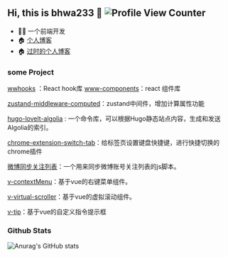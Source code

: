## Hi, this is bhwa233 :wave: ![Profile View Counter](https://komarev.com/ghpvc/?username=lxw15337674)

- :man_technologist: 一个前端开发
- :house: [个人博客](https://notion-next-plum-chi.vercel.app/) 
- :house: [过时的个人博客](https://lxw15337674.github.io/) 


### some Project 

[wwhooks](https://github.com/lxw15337674/ww-hooks) ：React hook库
[www-components](https://github.com/lxw15337674/www-components)：react 组件库

[zustand-middleware-computed](https://github.com/lxw15337674/zustand-middleware-computed)：zustand中间件，增加计算属性功能

[hugo-lovelt-algolia](https://github.com/lxw15337674/hugo-lovelt-algolia) : 一个命令库，可以根据Hugo静态站点内容，生成和发送Algolia的索引。

[chrome-extension-switch-tab](https://github.com/lxw15337674/chrome-extension-switch-tab)：给标签页设置键盘快捷键，进行快捷切换的chrome插件

[微博同步关注列表](https://github.com/lxw15337674/weiboSyncFollow)：一个用来同步微博账号关注列表的js脚本。

[v-contextMenu](https://github.com/lxw15337674/v-contextMenu)：基于vue的右键菜单组件。

[v-virtual-scroller](https://github.com/lxw15337674/v-virtualScroller)：基于vue的虚拟滚动组件。

[v-tip](https://github.com/lxw15337674/v-tip)：基于vue的自定义指令提示框

### Github Stats 

![Anurag's GitHub stats](https://github-readme-stats.vercel.app/api?username=lxw15337674&show_icons=true)
